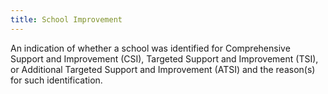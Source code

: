 ```yaml
---
title: School Improvement
---
```


An indication of whether a school was identified for Comprehensive Support and Improvement (CSI), Targeted Support and Improvement (TSI), or Additional Targeted Support and Improvement (ATSI) and the reason(s) for such identification.